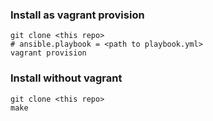 ### Install as vagrant provision
    git clone <this repo>
    # ansible.playbook = <path to playbook.yml>
    vagrant provision

### Install without vagrant
    git clone <this repo>
    make
